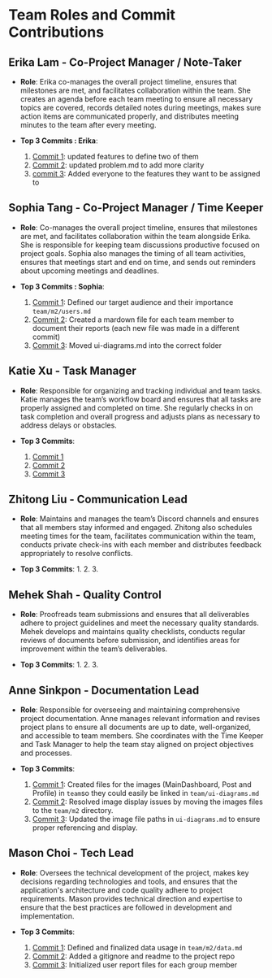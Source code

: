 # Team Roles and Commit Contributions

## Erika Lam  - Co-Project Manager / Note-Taker
- **Role**: Erika co-manages the overall project timeline, ensures that milestones are met, and facilitates collaboration within the team. She creates an agenda before each team meeting to ensure all necessary topics are covered, records detailed notes during meetings, makes sure action items are communicated properly, and distributes meeting minutes to the team after every meeting.


- **Top 3 Commits : Erika**:
  1. [Commit 1](https://github.com/sophiatangg/CS326Team26/commit/164c052847b3758280e0e74196ff704eb3167213): updated features to define two of them
  2. [Commit 2](https://github.com/sophiatangg/CS326Team26/commit/61bf69fc92dd84f2d56da8b901a4074d51d412f0): updated problem.md to add more clarity
  3. [commit 3](https://github.com/sophiatangg/CS326Team26/commit/50c8517807bb8b8e342a37a5522a371f6bff7976): Added everyone to the features they want to be assigned to

## Sophia Tang - Co-Project Manager / Time Keeper
- **Role**: Co-manages the overall project timeline, ensures that milestones are met, and facilitates collaboration within the team alongside Erika. She is responsible for keeping team discussions productive focused on project goals. Sophia also manages the timing of all team activities, ensures that meetings start and end on time, and sends out reminders about upcoming meetings and deadlines.

- **Top 3 Commits : Sophia**:
  1. [Commit 1](https://github.com/sophiatangg/CS326Team26/commit/1d2cc991eb0bd3c60535b1777786ad1c4f0def92): Defined our target audience and their importance `team/m2/users.md`
  2. [Commit 2](https://github.com/sophiatangg/CS326Team26/commit/b7d64b6acf6fffab0e15cd80240762dd8dd6a480): Created a mardown file for each team member to document their reports (each new file was made in a different commit)
  3. [Commit 3](https://github.com/sophiatangg/CS326Team26/commit/e359efca76dc496a1d2dfe0317299702bdf4b559): Moved ui-diagrams.md into the correct folder

## Katie Xu - Task Manager
- **Role**: Responsible for organizing and tracking individual and team tasks. Katie manages the team’s workflow board and ensures that all tasks are properly assigned and completed on time. She regularly checks in on task completion and overall progress and adjusts plans as necessary to address delays or obstacles.

- **Top 3 Commits**:
  1. [Commit 1](https://github.com/sophiatangg/CS326Team26/commit/50283695bf3d3a74b4379b08d4e2c08cc684a85d)
  2. [Commit 2](https://github.com/sophiatangg/CS326Team26/commit/5276ba95276607d48b787a025a968646d90a3747)
  3. [Commit 3](https://github.com/sophiatangg/CS326Team26/commit/7bd4f6f36b91b95ad18d88aa8add45722fa270cb)

## Zhitong Liu - Communication Lead
- **Role**: Maintains and manages the team’s Discord channels and ensures that all members stay informed and engaged. Zhitong also schedules meeting times for the team, facilitates communication within the team, conducts private check-ins with each member and distributes feedback appropriately to resolve conflicts.

- **Top 3 Commits**:
  1.
  2.
  3.

## Mehek Shah - Quality Control
- **Role**: Proofreads team submissions and ensures that all deliverables adhere to project guidelines and meet the necessary quality standards. Mehek develops and maintains quality checklists, conducts regular reviews of documents before submission, and identifies areas for improvement within the team’s deliverables. 

- **Top 3 Commits**:
  1.
  2.
  3.

## Anne Sinkpon - Documentation Lead
- **Role**: Responsible for overseeing and maintaining comprehensive project documentation. Anne manages relevant information and revises project plans to ensure all documents are up to date, well-organized, and accessible to team members. She coordinates with the Time Keeper and Task Manager to help the team stay aligned on project objectives and processes.


- **Top 3 Commits**:
  1. [Commit 1](https://github.com/sophiatangg/CS326Team26/commit/8819766545965c269c54a7d9a8043827d8b3589a): Created files for the images (MainDashboard, Post and Profile) in `team`so they could easily be linked in `team/ui-diagrams.md`
  2. [Commit 2](https://github.com/sophiatangg/CS326Team26/commit/2a19df3075743f73fb67cd4c3020d5b9388cdeab): Resolved image display issues by moving the images files to the `team/m2` directory.
  3. [Commit 3](https://github.com/sophiatangg/CS326Team26/commit/effc6a7111f80f2eaa48261caa94097c8c6d800b): Updated the image file paths in `ui-diagrams.md` to ensure proper referencing and display.

## Mason Choi - Tech Lead
- **Role**: Oversees the technical development of the project, makes key decisions regarding technologies and tools, and ensures that the application's architecture and code quality adhere to project requirements. Mason provides technical direction and expertise to ensure that the best practices are followed in development and implementation.


- **Top 3 Commits**:
  1. [Commit 1](https://github.com/sophiatangg/CS326Team26/commit/3e5cb94c2a28b0bd380c473130ec0672f4eb2a2a): Defined and finalized data usage in `team/m2/data.md`
  2. [Commit 2](https://github.com/sophiatangg/CS326Team26/commit/da5616c0a0b835dca6f0ebba3a015b56a0294b54): Added a gitignore and readme to the project repo
  3. [Commit 3](https://github.com/sophiatangg/CS326Team26/commit/cbd2ca78918d639a7aadf8259357844c0593a01b): Initialized user report files for each group member
